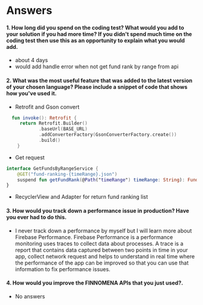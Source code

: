 # Answers

#### 1. How long did you spend on the coding test? What would you add to your solution if you had more time? If you didn't spend much time on the coding test then use this as an opportunity to explain what you would add.

- about 4 days
- would add handle error when not get fund rank by range from api

#### 2. What was the most useful feature that was added to the latest version of your chosen language? Please include a snippet of code that shows how you've used it.
- Retrofit and Gson convert 

```kotlin
  fun invoke(): Retrofit {
     return Retrofit.Builder()
            .baseUrl(BASE_URL)
            .addConverterFactory(GsonConverterFactory.create())
            .build()
    }
```
- Get request
```kotlin
interface GetFundsByRangeService {
    @GET("fund-ranking-{timeRange}.json")
    suspend fun getFundRank(@Path("timeRange") timeRange: String): FundRankResponse
}
```
- RecyclerView and Adapter for return fund ranking list
#### 3. How would you track down a performance issue in production? Have you ever had to do this.

- I never track down a performance by myself but I will learn more about Firebase Performance. Firebase Performance is a performance monitoring uses traces to collect data about processes. A trace is a report that contains data captured between two points in time in your app, collect network request and helps to understand in real time where the performance of the app can be improved so that you can use that information to fix performance issues.

#### 4. How would you improve the FINNOMENA APIs that you just used?.

- No answers
